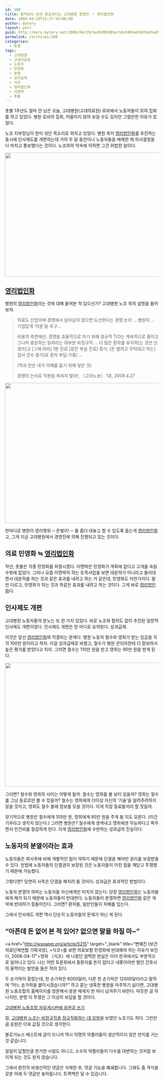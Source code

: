 ```yaml
---
id: 180
title: 환자보다 돈이 중요하다는 고대병원 경영진 ㅡ 영리법인화
date: 2009-04-29T15:37:55+00:00
author: mytory
layout: post
guid: http://marx.mytory.net/2009/04/29/%ed%99%98%ec%9e%90%eb%b3%b4%eb%8b%a4-%eb%8f%88%ec%9d%b4-%ec%a4%91%ec%9a%94%ed%95%98%eb%8b%a4%eb%8a%94-%ea%b3%a0%eb%8c%80%eb%b3%91%ec%9b%90-%ea%b2%bd%ec%98%81%ec%a7%84-%e3%85%a1-%ec%98%81%eb%a6%ac/
permalink: /archives/180
categories:
  - 투쟁
tags:
  - 고대병원
  - 고대의료원
  - 노동자
  - 민영화
  - 분열
  - 성과급제
  - 식코
  - 영리법인화
  - 이명박
  - 촛불
---
```

촛불 1주년도 얼마 안 남은 오늘, 고대병원(고대의료원) 로비에서 노동자들이 모여 집회를 하고 있었다. 병원 로비의 집회, 어울리지 않아 보일 수도 있지만 그럴만한 이유가 있었다.

노조 지부장님이 한이 섞인 목소리로 외치고 있었다. 병원 측이 <a href="http://wspaper.org/article/3862" target="_blank" title="장호종 기자, 노무현 정부의 신자유주의 의료법 개정, 2007-02-07">영리법인화</a>를 추진하는 동시에 인사제도를 개편하는데 거의 두 달 동안이나 노동자들을 배제한 채 의사결정을 다 마치고 통보했다는 것이다. 노조와의 약속에 의하면 그건 위법한 일이다.

<img src="http://marx.mytory.net/wp-content/uploads/1/cfile5.uf.1904820B49F8710F8A3E5C.jpg" class="aligncenter" width="540" height="405" alt="" filename="Photo_143.jpg" filemime="image/jpeg" />

## <a href="http://wspaper.org/article/3862" target="_blank" title="장호종 기자, 노무현 정부의 신자유주의 의료법 개정, 2007-02-07">영리법인화</a>

병원의 <a href="http://wspaper.org/article/3862" target="_blank" title="장호종 기자, 노무현 정부의 신자유주의 의료법 개정, 2007-02-07">영리법인화</a>라는 것에 대해 들어본 적 있으신가? 고대병원 노조 측의 설명을 들어 보자.

> 의료도 산업이며 경쟁에서 살아남지 않으면 도산한다는 경쟁 논리 … 병원이 … 기업답게 ‘이윤’을 추구…
> 
> 비용의 측면에선, 경영을 효율적으로 하기 위해 정규직 T/O는 계속적으로 줄이고 그나마 충원하는 일자리는 대부분 비정규직 … 더 많은 환자를 유치하<span class="help">[는 것만 신경쓰]</span>고 <span class="help">[그에 따라]</span> 1분 진료 <span class="help">[같은 부실 진료]</span> 증가, <span class="help">[돈 벌려고 무턱대고 하는]</span> 검사 건수 증가<span class="help">[로 환자 부담 가중]</span> …
> 
> <p class="rep">
>   (꺽쇠 안은 내가 이해를 돕기 위해 넣은 것)
> </p>
> 
> <p class="rep">
>   경쟁의 논리로 직원을 옥죄지 말라!, 〈고의노보〉 1호, 2009.4.27
> </p>

<img src="http://marx.mytory.net/wp-content/uploads/1/cfile4.uf.206FA50949F870AD7B0702.jpg" class="aligncenter" width="610" height="458" alt="" filename="Photo_145.jpg" filemime="image/jpeg" />

한마디로 병원이 영리행위 ─ 돈벌이! ─ 를 좀더 대놓고 할 수 있도록 돕는게 <a href="http://wspaper.org/article/3862" target="_blank" title="장호종 기자, 노무현 정부의 신자유주의 의료법 개정, 2007-02-07">영리법인화</a>고, 그게 지금 고대병원에서 경영진에 의해 진행되고 있는 것이다.

## 의료 민영화 ≒ <a href="http://wspaper.org/article/3862" target="_blank" title="장호종 기자, 노무현 정부의 신자유주의 의료법 개정, 2007-02-07">영리법인화</a>

작년, 촛불은 각종 민영화를 좌절시켰다. 이명박은 민영화가 계획에 없다고 고개를 숙일 수밖에 없었다. 그러나 요즘 이명박이 하는 토목사업을 보면 대운하가 아니라고 둘러대면서 대운하를 파는 것과 같은 효과를 내려고 하는 거 같은데, 민영화도 마찬가지다. 말만 다르고, 민영화가 하는 것과 똑같은 효과를 내려고 하는 것이다. 그게 바로 <a href="http://wspaper.org/article/3862" target="_blank" title="장호종 기자, 노무현 정부의 신자유주의 의료법 개정, 2007-02-07">영리법인화</a>다.

## 인사제도 개편

고대병원 노동자들의 분노는 또 한 가지 있었다. 바로 노조와 협의도 없이 추진된 일방적 인사제도 개편이었다. 인사제도 개편은 한 마디로 요약된다. 성과급제.

이것은 앞선 <a href="http://wspaper.org/article/3862" target="_blank" title="장호종 기자, 노무현 정부의 신자유주의 의료법 개정, 2007-02-07">영리법인화</a>와 직결되는 문제다. 병원 노동자 철수와 영희가 받는 임금을 각각 100만 원이라고 하자. 이걸 성과급제로 바꿨고, 철수가 병원 관리자한테 더 잘보여서 높은 평가를 받았다고 치자. 그러면 철수는 110만 원을 받고 영희는 90만 원을 받게 된다.

<img src="http://marx.mytory.net/wp-content/uploads/1/cfile3.uf.2004CF0B49F8711A900345.jpg" class="aligncenter" width="540" height="405" alt="" filename="Photo_146.jpg" filemime="image/jpeg" />

그러면? 철수와 영희의 사이는 어떻게 될까. 철수는 영희를 볼 낯이 있을까? 영희는 철수를 그냥 동료로만 볼 수 있을까? 철수는 영희에게 더이상 자신의 ‘기술’을 알려주려하지 않을 것이고, 영희도 철수 몰래 정보를 모을 것이다. 이게 직장 동료들끼리 할 짓일까.

장기적으로 병원은 철수에게 105만 원, 영희에게 85만 원을 주게 될 지도 모른다. (이건 기우라고 생각지 않는다.) 그러면 병원은? 철수에게 생색내고 영희에겐 무능하다고 쪽주면서 인건비를 절감하게 된다. 이게 <a href="http://wspaper.org/article/3862" target="_blank" title="장호종 기자, 노무현 정부의 신자유주의 의료법 개정, 2007-02-07">영리법인화</a>에 수반하는 성과급의 진실이다.

## 노동자의 분열이라는 효과

노동자들은 회사측에 비해 개별적인 힘이 약하기 때문에 단결을 해야만 권리를 보장받을 수 있다. 헌법에 노동자들의 단결권이 보장된 것은 노동자들이 이런 점을 깨닫고 투쟁했기 때문에 가능했다.

그렇다면? 당연히 사측은 단결을 해치려 들 것이다. 성과급은 효과적인 방법이다.

노동자 분열의 여파는 노동자들 자신에게만 미치지 않는다. 당장 <a href="http://wspaper.org/article/3862" target="_blank" title="장호종 기자, 노무현 정부의 신자유주의 의료법 개정, 2007-02-07">영리법인화</a>는 노동자들에게 해가 되기 때문에 노동자들이 반대한다. 노동자들이 분열하면 <a href="http://wspaper.org/article/3862" target="_blank" title="장호종 기자, 노무현 정부의 신자유주의 의료법 개정, 2007-02-07">영리법인화</a> 같은 개악에 반대하기 힘들어진다. 그러면? 환자들, 일반인들이 피해를 입는다.

그래서 인사제도 개편 역시 단순히 노동자들의 문제가 아닌 게 된다.

## “아픈데 돈 없어 본 적 있어? 없으면 말을 하질 마~”

<a href="http://wspaper.org/article/5215" target="_blank" title="변혜진 (보건의료단체연합 기획국장), &lt;식코&gt;를 보면 의료보험 민영화에 반대해야 하는 이유가 보인다, 2008-04-17&#8243;>영화 〈식코〉에 나왔던 끔찍한 현실</a>은 이미 한국에서도 부분적으로 일어나고 있다. 나는 어떤 토론회에서 중환자를 돈이 없다고 내쫓아야만 했던 간호사의 울먹이는 발언을 들은 적이 있다.

두 손가락이 잘렸는데, 한 손가락은 6000달러, 다른 한 손가락은 12000달러라고 말하며 “어느 손가락을 붙이시겠습니까?” 하고 묻는 냉혹한 병원을 마주하기 싫다면, 고대병원 노동조합의 홈페이지를 방문해서 응원 메세지 한 마디 남겨주기 바란다. 따듯한 글 하나지만, 분명 이 투쟁은 그 이상의 보답을 할 것이다.

<div class="gray-textbox">
  <p class="link">
    <a href="http://korea.nodong.org/xe/?mid=free&act=dispBoardWrite" target="_blank" title="글쓰기 모드로 바로 이동합니다">고대병원 노동조합 자유게시판에 응원글 쓰기</a>
  </p>
  
  <p>
    참, <a href="http://wspaper.org/article/3919" target="_blank" title="이현주, 정규직과 비정규직의 연대로 해고자 복직투쟁 승리!, 2007-03-10">고대병원 노조는 비정규직을 정규직화하는 데 모범</a>을 보였던 노조기도 하다. 그런만큼 응원은 더욱 값질 것으로 생각한다.
  </p></p>
</div>

<div class="gray-textbox">
  <p>
    블로거뉴스 베스트에 글이 뜨니까 역시 익명의 악플러들이 생산적이지 않은 딴지를 거는 것 같습니다.
  </p>
  
  <p>
    일일이 답할만큼 한가한 사람도 아니고, 소수의 악플러들이 다수를 대변하는 것처럼 보이게 되는 것도 원치 않습니다.
  </p>
  
  <p>
    그래서 완전히 비생산적인 댓글은 삭제한 후, 댓글 기능을 폐쇄합니다. 그래도 좀 격식을 갖춘 아래 두 댓글만 놓아둡니다. 트랙백은 달 수 있습니다.
  </p>
</div>